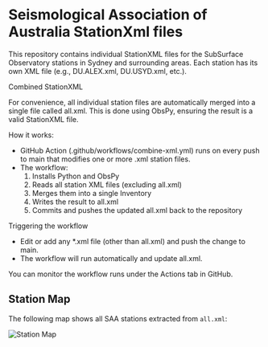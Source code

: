 # Seismological Association of Australia StationXml files

This repository contains individual StationXML files for the SubSurface Observatory stations in Sydney and surrounding areas. Each station has its own XML file (e.g., DU.ALEX.xml, DU.USYD.xml, etc.).

Combined StationXML

For convenience, all individual station files are automatically merged into a single file called all.xml. This is done using ObsPy, ensuring the result is a valid StationXML file.

How it works:

* GitHub Action (.github/workflows/combine-xml.yml) runs on every push to main that modifies one or more .xml station files.
* The workflow:
	1.	Installs Python and ObsPy
	2.	Reads all station XML files (excluding all.xml)
	3.	Merges them into a single Inventory
	4.	Writes the result to all.xml
	5.	Commits and pushes the updated all.xml back to the repository

Triggering the workflow
* Edit or add any *.xml file (other than all.xml) and push the change to main.
* The workflow will run automatically and update all.xml.

You can monitor the workflow runs under the Actions tab in GitHub.


## Station Map

The following map shows all SAA stations extracted from `all.xml`:

![Station Map](https://raw.githubusercontent.com/SubSurfObs/SAA-Stations/main/all.geojson-map.png)
